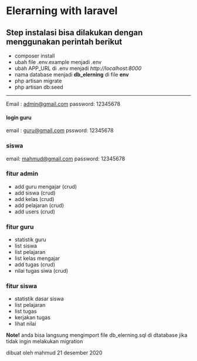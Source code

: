 # Elerarning with laravel

## Step instalasi bisa dilakukan dengan menggunakan perintah berikut

-   composer install
-   ubah file .env.example menjadi .env
-   ubah APP_URL di .env menjadi _http://localhost:8000_
-   nama database menjadi **db_elerning** di file **env**
-   php artisan migrate
-   php artisan db:seed

<hr
### login admin

Email : admin@gmail.com
password: 12345678

#### login guru

email : guru@gmail.com
pssword: 12345678

### siswa

email: mahmud@gmail.com
password: 12345678

### fitur admin

-   add guru mengajar (crud)
-   add siswa (crud)
-   add kelas (crud)
-   add pelajaran (crud)
-   add users (crud)

### fitur guru

-   statistik guru
-   list siswa
-   list pelajaran
-   list kelas mengajar
-   add tugas (crud)
-   nilai tugas siwa (crud)

### fitur siswa

-   statistik dasar siswa
-   list pelajaran
-   list tugas
-   kerjakan tugas
-   lihat nilai

**Note!**
anda bisa langsung mengimport file db_elerning.sql di dtatabase jika tidak ingin melakukan migration

dibuat oleh
mahmud 21 desember 2020
